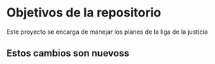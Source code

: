 # Objetivos de la repositorio

Este proyecto se encarga de manejar los planes de la liga de la justicia


## Estos cambios son nuevoss